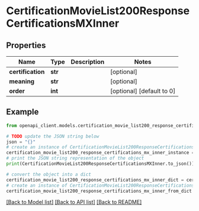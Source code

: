 # CertificationMovieList200ResponseCertificationsMXInner


## Properties

Name | Type | Description | Notes
------------ | ------------- | ------------- | -------------
**certification** | **str** |  | [optional] 
**meaning** | **str** |  | [optional] 
**order** | **int** |  | [optional] [default to 0]

## Example

```python
from openapi_client.models.certification_movie_list200_response_certifications_mx_inner import CertificationMovieList200ResponseCertificationsMXInner

# TODO update the JSON string below
json = "{}"
# create an instance of CertificationMovieList200ResponseCertificationsMXInner from a JSON string
certification_movie_list200_response_certifications_mx_inner_instance = CertificationMovieList200ResponseCertificationsMXInner.from_json(json)
# print the JSON string representation of the object
print(CertificationMovieList200ResponseCertificationsMXInner.to_json())

# convert the object into a dict
certification_movie_list200_response_certifications_mx_inner_dict = certification_movie_list200_response_certifications_mx_inner_instance.to_dict()
# create an instance of CertificationMovieList200ResponseCertificationsMXInner from a dict
certification_movie_list200_response_certifications_mx_inner_from_dict = CertificationMovieList200ResponseCertificationsMXInner.from_dict(certification_movie_list200_response_certifications_mx_inner_dict)
```
[[Back to Model list]](../README.md#documentation-for-models) [[Back to API list]](../README.md#documentation-for-api-endpoints) [[Back to README]](../README.md)


